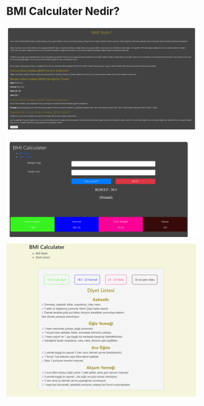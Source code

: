 <h1>BMI Calculater Nedir?</h1>

![bmi-nedir](/img/bmi-nedir.png)

![bmi-calculator](/img/bmi-calculator.png)


![diyetlist](/img/diyetlist.png)

